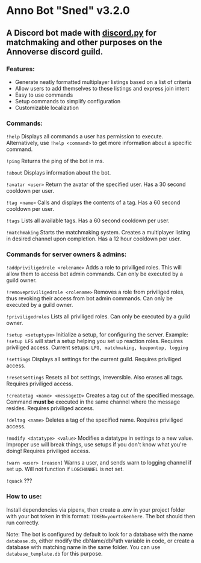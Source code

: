 # Anno Bot "Sned" v3.2.0

## A Discord bot made with [discord.py](https://github.com/Rapptz/discord.py)  for matchmaking and other purposes on the Annoverse discord guild.

### Features:
 - Generate neatly formatted multiplayer listings based on a list of criteria
 - Allow users to add themselves to these listings and express join intent
 - Easy to use commands
 - Setup commands to simplify configuration
 - Customizable localization

### Commands:
`!help` Displays all commands a user has permission to execute. Alternatively, use `!help <command>` to get more information about a specific command.

`!ping` Returns the ping of the bot in ms.

`!about` Displays information about the bot.

`!avatar <user>` Return the avatar of the specified user. Has a 30 second cooldown per user.

`!tag <name>` Calls and displays the contents of a tag. Has a 60 second cooldown per user.

`!tags` Lists all available tags. Has a 60 second cooldown per user.

`!matchmaking` Starts the matchmaking system. Creates a multiplayer listing in desired channel upon completion. Has a 12 hour cooldown per user.

### Commands for server owners & admins:
`!addpriviligedrole <rolename>` Adds a role to priviliged roles. This will allow them to access bot admin commands. Can only be executed by a guild owner.

`!removepriviligedrole <rolename>` Removes a role from priviliged roles, thus revoking their access from bot admin commands. Can only be executed by a guild owner.

`!priviligedroles` Lists all priviliged roles. Can only be executed by a guild owner.

`!setup <setuptype>` Initialize a setup, for configuring the server. Example: `!setup LFG` will start a setup helping you set up reaction roles. Requires priviliged access. Current setups: `LFG, matchmaking, keepontop, logging`

`!settings` Displays all settings for the current guild. Requires priviliged access.

`!resetsettings` Resets all bot settings, irreversible. Also erases all tags. Requires priviliged access.

`!createtag <name> <messageID>` Creates a tag out of the specified message. Command **must be** executed in the same channel where the message resides. Requires priviliged access.

`!deltag <name>` Deletes a tag of the specified name. Requires priviliged access.

`!modify <datatype> <value>` Modifies a datatype in settings to a new value. Improper use will break things, use setups if you don't know what you're doing! Requires priviliged access.

`!warn <user> [reason]` Warns a user, and sends warn to logging channel if set up. Will not function if `LOGCHANNEL` is not set.

`!quack` ???
### How to use:
Install dependencies via pipenv, then create a .env in your project folder with your bot token in this format: `TOKEN=yourtokenhere`. The bot should then run correctly.

Note: The bot is configured by default to look for a database with the name `database.db`, either modify the dbName/dbPath variable in code, or create a database with matching name in the same folder. You can use `database_template.db` for this purpose.

